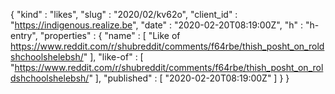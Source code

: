 {
  "kind" : "likes",
  "slug" : "2020/02/kv62o",
  "client_id" : "https://indigenous.realize.be",
  "date" : "2020-02-20T08:19:00Z",
  "h" : "h-entry",
  "properties" : {
    "name" : [ "Like of https://www.reddit.com/r/shubreddit/comments/f64rbe/thish_posht_on_roldshchoolshelebsh/" ],
    "like-of" : [ "https://www.reddit.com/r/shubreddit/comments/f64rbe/thish_posht_on_roldshchoolshelebsh/" ],
    "published" : [ "2020-02-20T08:19:00Z" ]
  }
}
